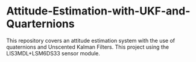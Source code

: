 # Attitude-Estimation-with-UKF-and-Quarternions
This repository covers an attitude estimation system with the use of quaternions and Unscented Kalman Filters. This project using the LIS3MDL+LSM6DS33 sensor module.
